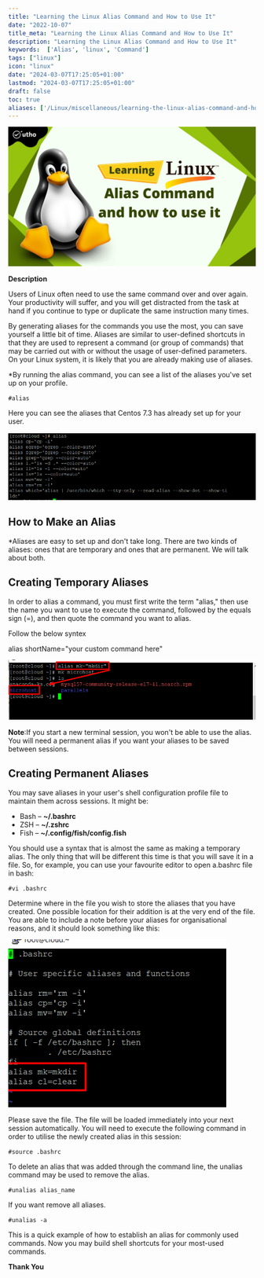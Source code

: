 ```yaml
---
title: "Learning the Linux Alias Command and How to Use It"
date: "2022-10-07"
title_meta: "Learning the Linux Alias Command and How to Use It"
description: "Learning the Linux Alias Command and How to Use It"
keywords:  ['Alias', 'linux', 'Command']
tags: ["linux"]
icon: "linux"
date: "2024-03-07T17:25:05+01:00"
lastmod: "2024-03-07T17:25:05+01:00" 
draft: false
toc: true
aliases: ['/Linux/miscellaneous/learning-the-linux-alias-command-and-how-to-use-it']
---
```


![Learning the Linux Alias Command and How to Use It](images/Learning-the-Linux-Alias-Command-and-How-to-Use-It_utho.jpg)

**Description**

Users of Linux often need to use the same command over and over again. Your productivity will suffer, and you will get distracted from the task at hand if you continue to type or duplicate the same instruction many times.

By generating aliases for the commands you use the most, you can save yourself a little bit of time. Aliases are similar to user-defined shortcuts in that they are used to represent a command (or group of commands) that may be carried out with or without the usage of user-defined parameters. On your Linux system, it is likely that you are already making use of aliases.

\*By running the alias command, you can see a list of the aliases you've set up on your profile.

```
#alias
```

Here you can see the aliases that Centos 7.3 has already set up for your user.

![Learning the Linux Alias Command and How to Use It](images/image-214.png)

## How to Make an Alias

\*Aliases are easy to set up and don't take long. There are two kinds of aliases: ones that are temporary and ones that are permanent. We will talk about both.

## Creating Temporary Aliases

In order to alias a command, you must first write the term "alias," then use the name you want to use to execute the command, followed by the equals sign (=), and then quote the command you want to alias.

Follow the below syntex

alias shortName="your custom command here"

![Creating Temporary Aliases](images/image-215.png)

**Note**:If you start a new terminal session, you won't be able to use the alias. You will need a permanent alias if you want your aliases to be saved between sessions.

## Creating Permanent Aliases

You may save aliases in your user's shell configuration profile file to maintain them across sessions. It might be:

- Bash – **~/.bashrc**
- ZSH – **~/.zshrc**
- Fish – **~/.config/fish/config.fish**

You should use a syntax that is almost the same as making a temporary alias. The only thing that will be different this time is that you will save it in a file. So, for example, you can use your favourite editor to open a.bashrc file in bash:

```
#vi .bashrc
```

Determine where in the file you wish to store the aliases that you have created. One possible location for their addition is at the very end of the file. You are able to include a note before your aliases for organisational reasons, and it should look something like this:

![Creating Permanent Aliases](images/image-216.png)

Please save the file. The file will be loaded immediately into your next session automatically. You will need to execute the following command in order to utilise the newly created alias in this session:

```
#source .bashrc
```

To delete an alias that was added through the command line, the unalias command may be used to remove the alias.

```
#unalias alias_name
```

If you want remove all aliases.

```
#unalias -a 
```

This is a quick example of how to establish an alias for commonly used commands. Now you may build shell shortcuts for your most-used commands.

**Thank You**
